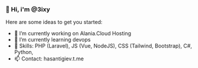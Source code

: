 ### 👋 Hi, i'm @3ixy


<!--**3ixy/3ixy** is a ✨ _special_ ✨ repository because its `README.md` (this file) appears on your GitHub profile.-->

Here are some ideas to get you started:

- 🔭 I’m currently working on Alania.Cloud Hosting
- 🌱 I’m currently learning devops
- 🤔 Skills: PHP (Laravel), JS (Vue, NodeJS), CSS (Tailwind, Bootstrap), C#, Python, 
- 📫 Contact: hasantigiev.t.me
